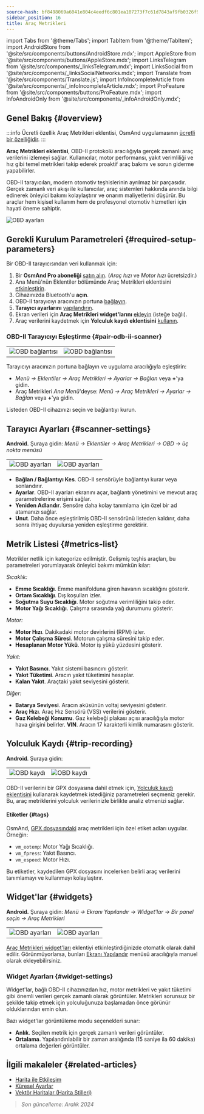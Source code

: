 ```yaml
---
source-hash: bf8498069a6041e804c4eedf6c801ea107273f7c61d7843af9fb0326f93c493d
sidebar_position: 16
title: Araç Metrikleri
---
```

import Tabs from '@theme/Tabs';
import TabItem from '@theme/TabItem';
import AndroidStore from '@site/src/components/buttons/AndroidStore.mdx';
import AppleStore from '@site/src/components/buttons/AppleStore.mdx';
import LinksTelegram from '@site/src/components/_linksTelegram.mdx';
import LinksSocial from '@site/src/components/_linksSocialNetworks.mdx';
import Translate from '@site/src/components/Translate.js';
import InfoIncompleteArticle from '@site/src/components/_infoIncompleteArticle.mdx';
import ProFeature from '@site/src/components/buttons/ProFeature.mdx';
import InfoAndroidOnly from '@site/src/components/_infoAndroidOnly.mdx';


<InfoIncompleteArticle/>

<InfoAndroidOnly/>

## Genel Bakış {#overview}

:::info Ücretli özellik
Araç Metrikleri eklentisi, OsmAnd uygulamasının [ücretli bir özelliğidir](../purchases/index.md).
:::

**Araç Metrikleri eklentisi**, OBD-II protokolü aracılığıyla gerçek zamanlı araç verilerini izlemeyi sağlar. Kullanıcılar, motor performansı, yakıt verimliliği ve hız gibi temel metrikleri takip ederek proaktif araç bakımı ve sorun giderme yapabilirler.

OBD-II tarayıcıları, modern otomotiv teşhislerinin ayrılmaz bir parçasıdır. Gerçek zamanlı veri akışı ile kullanıcılar, araç sistemleri hakkında anında bilgi edinerek önleyici bakımı kolaylaştırır ve onarım maliyetlerini düşürür. Bu araçlar hem kişisel kullanım hem de profesyonel otomotiv hizmetleri için hayati öneme sahiptir.

<Tabs groupId="operating-systems" queryString="current-os">

<TabItem value="android" label="Android">

![OBD ayarları](@site/static/img/plugins/obd/obd_overview_2.png)

</TabItem>

</Tabs>


## Gerekli Kurulum Parametreleri {#required-setup-parameters}

Bir OBD-II tarayıcısından veri kullanmak için:

1. Bir **OsmAnd Pro aboneliği** [satın alın](../purchases/). (*Araç hızı* ve *Motor hızı* ücretsizdir.)
2. Ana Menü'nün Eklentiler bölümünde Araç Metrikleri eklentisini [etkinleştirin](../plugins/index.md#enable--disable).
3. Cihazınızda Bluetooth'u **açın**.
4. OBD-II tarayıcıyı aracınızın portuna [bağlayın](#pair-odb-ii-scanner).
5. **Tarayıcı ayarlarını** [yapılandırın](#scanner-settings).
6. Ekran verileri için **Araç Metrikleri widget'larını** [ekleyin](#widgets) (isteğe bağlı).
7. Araç verilerini kaydetmek için **Yolculuk kaydı eklentisini** [kullanın](#trip-recording).


### OBD-II Tarayıcıyı Eşleştirme {#pair-odb-ii-scanner}

| | |
|--|--|
|![OBD bağlantısı](@site/static/img/plugins/obd/obd_connect.png)|![OBD bağlantısı](@site/static/img/plugins/obd/obd_connect_2.png)|

Tarayıcıyı aracınızın portuna bağlayın ve uygulama aracılığıyla eşleştirin:

- *Menü → Eklentiler → Araç Metrikleri → Ayarlar → Bağlan* veya **+**'ya gidin.
- Araç Metrikleri *Ana Menü*'deyse: *Menü → Araç Metrikleri → Ayarlar → Bağlan* veya **+**'ya gidin.

Listeden OBD-II cihazınızı seçin ve bağlantıyı kurun.


## Tarayıcı Ayarları {#scanner-settings}

**Android.** Şuraya gidin: *Menü → Eklentiler → Araç Metrikleri → OBD → üç nokta menüsü*

| | |
|--|--|
|![OBD ayarları](@site/static/img/plugins/obd/obd_settings.png)|![OBD ayarları](@site/static/img/plugins/obd/obd_settings_1.png)|

- **Bağlan / Bağlantıyı Kes**. OBD-II sensörüyle bağlantıyı kurar veya sonlandırır.
- **Ayarlar**. OBD-II ayarları ekranını açar, bağlantı yönetimini ve mevcut araç parametrelerine erişimi sağlar.
- **Yeniden Adlandır**. Sensöre daha kolay tanımlama için özel bir ad atamanızı sağlar.
- **Unut**. Daha önce eşleştirilmiş OBD-II sensörünü listeden kaldırır, daha sonra ihtiyaç duyulursa yeniden eşleştirme gerektirir.


## Metrik Listesi {#metrics-list}

Metrikler netlik için kategorize edilmiştir. Gelişmiş teşhis araçları, bu parametreleri yorumlayarak önleyici bakımı mümkün kılar:

*Sıcaklık:*

- **Emme Sıcaklığı**. Emme manifolduna giren havanın sıcaklığını gösterir.
- **Ortam Sıcaklığı**. Dış koşulları izler.
- **Soğutma Suyu Sıcaklığı**. Motor soğutma verimliliğini takip eder.
- **Motor Yağı Sıcaklığı**. Çalışma sırasında yağ durumunu gösterir.

*Motor:*

- **Motor Hızı**. Dakikadaki motor devirlerini (RPM) izler.
- **Motor Çalışma Süresi**. Motorun çalışma süresini takip eder.
- **Hesaplanan Motor Yükü**. Motor iş yükü yüzdesini gösterir.

*Yakıt:*

- **Yakıt Basıncı**. Yakıt sistemi basıncını gösterir.
- **Yakıt Tüketimi**. Aracın yakıt tüketimini hesaplar.
- **Kalan Yakıt**. Araçtaki yakıt seviyesini gösterir.

*Diğer:*

- **Batarya Seviyesi**. Aracın aküsünün voltaj seviyesini gösterir.
- **Araç Hızı**. Araç Hız Sensörü (VSS) verilerini gösterir.
- **Gaz Kelebeği Konumu**. Gaz kelebeği plakası açısı aracılığıyla motor hava girişini belirler.
  **VIN**. Aracın 17 karakterli kimlik numarasını gösterir.


## Yolculuk Kaydı {#trip-recording}

**Android**. Şuraya gidin: *<Translate android="true" ids="shared_string_menu,plugins_menu_group,record_plugin_name,shared_string_settings,data_settings,record_obd_data"/>*

| | |
|--|--|
|![OBD kaydı](@site/static/img/plugins/obd/obd_recording.png)| ![OBD kaydı](@site/static/img/plugins/obd/obd_recording_1.png)|

OBD-II verilerini bir GPX dosyasına dahil etmek için, [Yolculuk kaydı eklentisini](../plugins/trip-recording.md#recording-settings) kullanarak kaydetmek istediğiniz parametreleri seçmeniz gerekir. Bu, araç metriklerini yolculuk verilerinizle birlikte analiz etmenizi sağlar.

#### Etiketler {#tags}

OsmAnd, [GPX dosyasındaki](../plugins/trip-recording.md#recorded-gpx-file) araç metrikleri için özel etiket adları uygular. Örneğin:

- `vm_eotemp`: Motor Yağı Sıcaklığı.
- `vm_fpress`: Yakıt Basıncı.
- `vm_espeed`: Motor Hızı.

Bu etiketler, kaydedilen GPX dosyasını incelerken belirli araç verilerini tanımlamayı ve kullanmayı kolaylaştırır.


## Widget'lar {#widgets}

**Android.** Şuraya gidin: *Menü → Ekranı Yapılandır → Widget'lar → Bir panel seçin → Araç Metrikleri*

| | |
|--|--|
|![OBD ayarları](@site/static/img/plugins/obd/obd_widget_1.png)| ![OBD ayarları](@site/static/img/plugins/obd/obd_widget.png)|

[Araç Metrikleri widget'ları](../widgets/info-widgets.md#vehicle-metrics-widgets) eklentiyi etkinleştirdiğinizde otomatik olarak dahil edilir. Görünmüyorlarsa, bunları [Ekranı Yapılandır](../widgets/configure-screen.md) menüsü aracılığıyla manuel olarak ekleyebilirsiniz.

### Widget Ayarları {#widget-settings}

Widget'lar, bağlı OBD-II cihazınızdan hız, motor metrikleri ve yakıt tüketimi gibi önemli verileri gerçek zamanlı olarak görüntüler. Metrikleri sorunsuz bir şekilde takip etmek için yolculuğunuza başlamadan önce görünür olduklarından emin olun.

Bazı widget'lar görüntüleme modu seçenekleri sunar:

- **Anlık**. Seçilen metrik için gerçek zamanlı verileri görüntüler.
- **Ortalama**. Yapılandırılabilir bir zaman aralığında (15 saniye ila 60 dakika) ortalama değerleri görüntüler.


## İlgili makaleler {#related-articles}

- [Harita ile Etkileşim](../../user/map/interact-with-map.md)
- [Küresel Ayarlar](../../user/personal/global-settings.md)
- [Vektör Haritalar (Harita Stilleri)](../../user/map/vector-maps.md)

> *Son güncelleme: Aralık 2024*